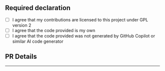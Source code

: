 ## Required declaration

- [ ] I agree that my contributions are licensed to this project under GPL version 2
- [ ] I agree that the code provided is my own
- [ ] I agree that the code provided was not generated by GitHub Copilot or similar AI code generator

## PR Details

<!-- YOUR PR DETAILS HERE -->

----
[//]: # ( vim: set ts=4 sw=4 et cindent tw=80 ai si syn=markdown ft=markdown: )
